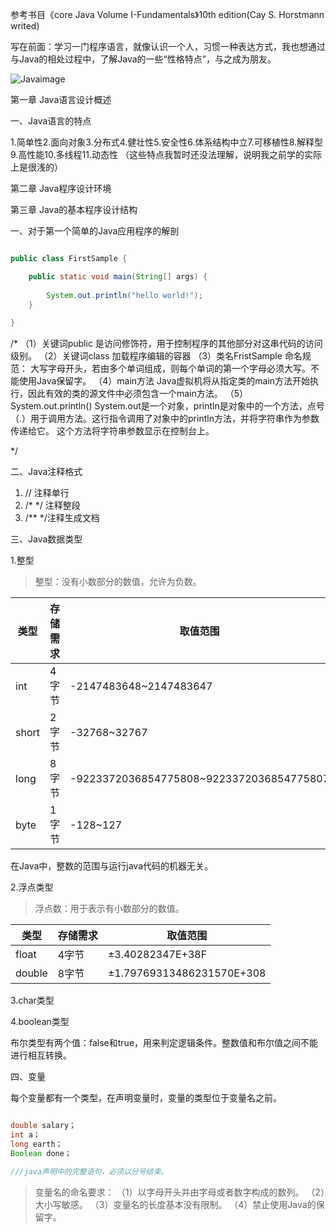 参考书目《core Java Volume I-Fundamentals》10th edition(Cay S. Horstmann writed)


写在前面：学习一门程序语言，就像认识一个人，习惯一种表达方式，我也想通过与Java的相处过程中，了解Java的一些“性格特点”，与之成为朋友。

![Javaimage](https://ask.qcloudimg.com/http-save/yehe-1510914/0oevnu9ij1.jpeg?imageView2/2/w/1620)


第一章 Java语言设计概述

一、Java语言的特点

1.简单性2.面向对象3.分布式4.健壮性5.安全性6.体系结构中立7.可移植性8.解释型9.高性能10.多线程11.动态性
（这些特点我暂时还没法理解，说明我之前学的实际上是很浅的）

第二章 Java程序设计环境

第三章 Java的基本程序设计结构

一、对于第一个简单的Java应用程序的解剖

```java

public class FirstSample {

	public static void main(String[] args) {
		
		System.out.println("hello world!");
	}
	
}
```


/*
（1）关键词public
是访问修饰符，用于控制程序的其他部分对这串代码的访问级别。
（2）关键词class
加载程序编辑的容器
（3）类名FristSample
命名规范：
大写字母开头，若由多个单词组成，则每个单词的第一个字母必须大写。不能使用Java保留字。
（4）main方法
Java虚拟机将从指定类的main方法开始执行，因此有效的类的源文件中必须包含一个main方法。
（5）System.out.println()
System.out是一个对象，println是对象中的一个方法，点号（.）用于调用方法。这行指令调用了对象中的println方法，并将字符串作为参数传递给它。
这个方法将字符串参数显示在控制台上。

*/

二、Java注释格式
>>>
1. // 注释单行
2. /* */ 注释整段
3. /** */注释生成文档

三、Java数据类型

1.整型

> 整型：没有小数部分的数值，允许为负数。

类型|存储需求|取值范围
-|-|-
int|4字节|-2147483648~2147483647
short|2字节|-32768~32767
long|8字节|-9223372036854775808~9223372036854775807
byte|1字节|-128~127

在Java中，整数的范围与运行java代码的机器无关。

2.浮点类型

> 浮点数：用于表示有小数部分的数值。

类型|存储需求|取值范围
-|-|-
float|4字节| ±3.40282347E+38F
double|8字节| ±1.79769313486231570E+308

3.char类型

4.boolean类型

布尔类型有两个值：false和true，用来判定逻辑条件。整数值和布尔值之间不能进行相互转换。

四、变量

每个变量都有一个类型，在声明变量时，变量的类型位于变量名之前。
```java

double salary；
int a；
long earth；
Boolean done；

///java声明中的完整语句，必须以分号结束。

```
> 变量名的命名要求：
（1）以字母开头并由字母或者数字构成的数列。
（2）大小写敏感。
（3）变量名的长度基本没有限制。
（4）禁止使用Java的保留字。









